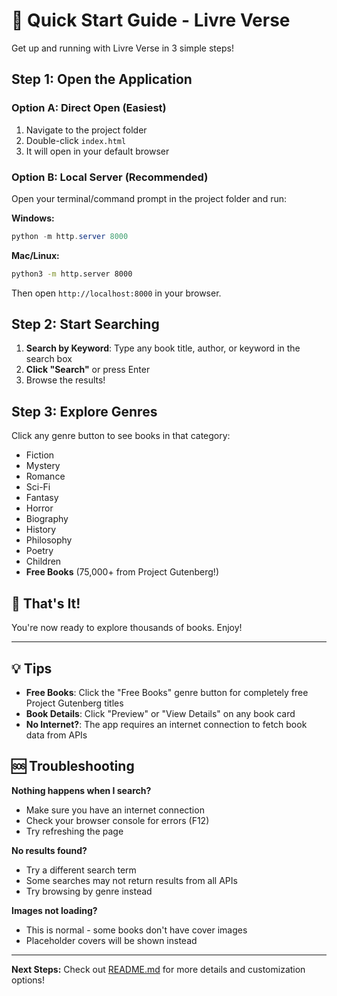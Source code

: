 # 🚀 Quick Start Guide - Livre Verse

Get up and running with Livre Verse in 3 simple steps!

## Step 1: Open the Application

### Option A: Direct Open (Easiest)
1. Navigate to the project folder
2. Double-click `index.html`
3. It will open in your default browser

### Option B: Local Server (Recommended)
Open your terminal/command prompt in the project folder and run:

**Windows:**
```powershell
python -m http.server 8000
```

**Mac/Linux:**
```bash
python3 -m http.server 8000
```

Then open `http://localhost:8000` in your browser.

## Step 2: Start Searching

1. **Search by Keyword**: Type any book title, author, or keyword in the search box
2. **Click "Search"** or press Enter
3. Browse the results!

## Step 3: Explore Genres

Click any genre button to see books in that category:
- Fiction
- Mystery
- Romance
- Sci-Fi
- Fantasy
- Horror
- Biography
- History
- Philosophy
- Poetry
- Children
- **Free Books** (75,000+ from Project Gutenberg!)

## 🎉 That's It!

You're now ready to explore thousands of books. Enjoy!

---

## 💡 Tips

- **Free Books**: Click the "Free Books" genre button for completely free Project Gutenberg titles
- **Book Details**: Click "Preview" or "View Details" on any book card
- **No Internet?**: The app requires an internet connection to fetch book data from APIs

## 🆘 Troubleshooting

**Nothing happens when I search?**
- Make sure you have an internet connection
- Check your browser console for errors (F12)
- Try refreshing the page

**No results found?**
- Try a different search term
- Some searches may not return results from all APIs
- Try browsing by genre instead

**Images not loading?**
- This is normal - some books don't have cover images
- Placeholder covers will be shown instead

---

**Next Steps:** Check out [README.md](README.md) for more details and customization options!


